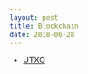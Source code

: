 ```yaml
---
layout: post
title: Blockchain
date: 2018-06-28
---
```


* [UTXO](http://earlz.net/view/2017/07/27/1820/what-is-a-utxo-and-how-does-it)
